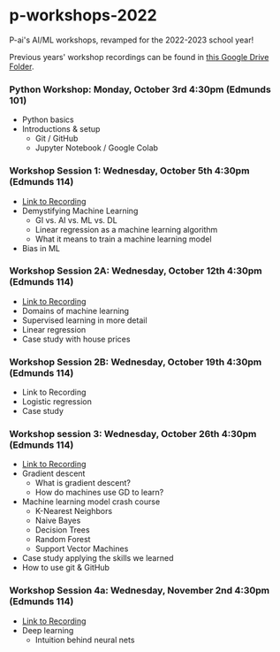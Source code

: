 # p-workshops-2022
P-ai's AI/ML workshops, revamped for the 2022-2023 school year!

Previous years' workshop recordings can be found in [this Google Drive Folder](https://drive.google.com/drive/folders/1h9Z6qgxPcJkn5qNge1RQpb2b6jHhuRdb?usp=sharing). 

### Python Workshop: Monday, October 3rd 4:30pm (Edmunds 101)
- Python basics
- Introductions & setup
  - Git / GitHub
  - Jupyter Notebook / Google Colab

### Workshop Session 1: Wednesday, October 5th 4:30pm (Edmunds 114)
- [Link to Recording](https://www.youtube.com/watch?v=ELKSiuv_g4w)
- Demystifying Machine Learning
  - GI vs. AI vs. ML vs. DL
  - Linear regression as a machine learning algorithm
  - What it means to train a machine learning model
- Bias in ML

### Workshop Session 2A: Wednesday, October 12th 4:30pm (Edmunds 114)
- [Link to Recording](https://youtu.be/QfSCoJ4UQaw)
- Domains of machine learning
- Supervised learning in more detail
- Linear regression
- Case study with house prices

### Workshop Session 2B: Wednesday, October 19th 4:30pm (Edmunds 114)
- Link to Recording
- Logistic regression
- Case study

### Workshop session 3: Wednesday, October 26th 4:30pm (Edmunds 114)
- [Link to Recording](https://youtu.be/hOXNqimXiK0)
- Gradient descent
  - What is gradient descent?
  - How do machines use GD to learn?
- Machine learning model crash course
  - K-Nearest Neighbors
  - Naive Bayes
  - Decision Trees
  - Random Forest
  - Support Vector Machines
- Case study applying the skills we learned
- How to use git & GitHub

### Workshop Session 4a: Wednesday, November 2nd 4:30pm (Edmunds 114)
- [Link to Recording](https://www.youtube.com/watch?v=oXvbGY2Wy00)
- Deep learning
  - Intuition behind neural nets